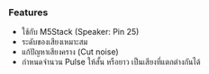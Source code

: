 ### Features

- ใช้กับ M5Stack (Speaker: Pin 25)
- ระดับของเสียงเหมาะสม
- แก้ปัญหาเสียงคราง (Cut noise)
- กำหนดจำนวน Pulse ให้สั้น หรือยาว เป็นเสียงที่แตกต่างกันได้
